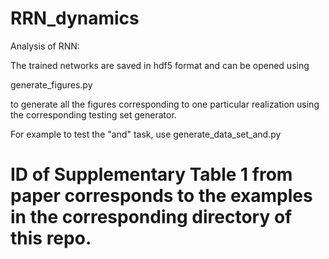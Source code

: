 # RRN_dynamics
Analysis of RNN:

The trained networks are saved in hdf5 format and can be opened using 

generate_figures.py 

to generate all the figures corresponding to one particular realization using the corresponding testing set generator. 

For example to test the "and" task, use generate_data_set_and.py




# ID of Supplementary Table 1 from paper corresponds to the examples in the corresponding directory of this repo.
